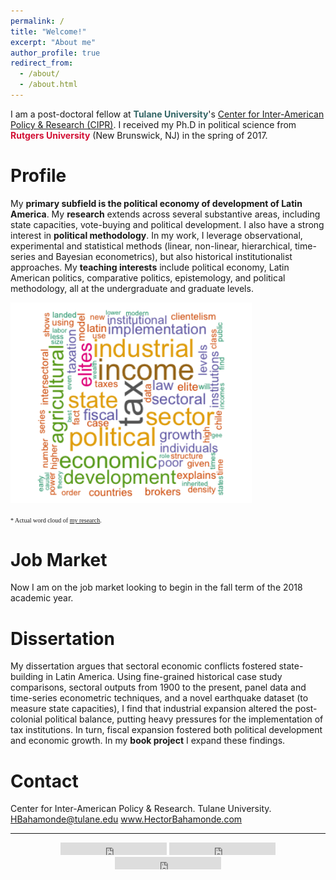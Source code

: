 ```yaml
---
permalink: /
title: "Welcome!"
excerpt: "About me"
author_profile: true
redirect_from:
  - /about/
  - /about.html
---
```


<p class="lead"> I am a post-doctoral fellow at <span style="color:#336666"><b>Tulane University</b></span>'s <a href="http://cipr.tulane.edu">Center for Inter-American Policy & Research (CIPR)</a>. I received my Ph.D in political science from <span style="color:#d21034"><b>Rutgers University</b></span> (New Brunswick, NJ) in the spring of 2017.</p>


Profile
=======

My <b>primary subfield is the political economy of development of Latin America</b>. My <b>research</b> extends across several substantive areas, including state capacities, vote-buying and political development. I also have a strong interest in <b>political methodology</b>. In my work, I leverage observational, experimental and statistical methods (linear, non-linear, hierarchical, time-series and Bayesian econometrics), but also historical institutionalist approaches. My <b>teaching interests</b> include political economy, Latin American politics, comparative politics, epistemology, and political methodology, all at the undergraduate and graduate levels.


<img src="/resources/wordcloud.png" alt="wordcloud" style="width:386px;height:330;">


<font face="Source Code Pro" size="1">* Actual word cloud of <a href="http://www.hectorbahamonde.com/publications/">my research</a>.</font>


Job Market
==========

Now I am on the job market looking to begin in the fall term of the 2018 academic year.


Dissertation
============

My dissertation argues that sectoral economic conflicts fostered state-building in Latin America. Using fine-grained historical case study comparisons, sectoral outputs from 1900 to the present, panel data and time-series econometric techniques, and a novel earthquake dataset (to measure state capacities), I find that industrial expansion altered the post-colonial political balance, putting heavy pressures for the implementation of tax institutions. In turn, fiscal expansion fostered both political development and economic growth. In my <b>book project</b> I expand these findings.



Contact
=======


Center for Inter-American Policy & Research.
Tulane University.
HBahamonde@tulane.edu
www.HectorBahamonde.com


<!---<div>Icons made by <a href="http://www.flaticon.com/authors/freepik" title="Freepik">Freepik</a> from <a href="http://www.flaticon.com" title="Flaticon">www.flaticon.com</a>             is licensed by <a href="http://creativecommons.org/licenses/by/3.0/" title="Creative Commons BY 3.0">CC BY 3.0</a></div>-->


---




<div style="text-align:center;">
    <div style="display:inline-block;"><iframe src="https://ghbtns.com/github-btn.html?user=hbahamonde&repo=hbahamonde.github.io&type=fork&count=true" frameborder="0" scrolling="0" width="170px" height="20px"></iframe></div>
    <div style="display:inline-block;"><iframe src="https://ghbtns.com/github-btn.html?user=hbahamonde&repo=hbahamonde.github.io&type=star&count=true" frameborder="0" scrolling="0" width="170px" height="20px"></iframe></div>
    <div style="display:inline-block;"><iframe src="https://ghbtns.com/github-btn.html?user=hbahamonde&repo=hbahamonde.github.io&type=watch&count=true&v=2" frameborder="0" scrolling="0" width="170px" height="20px"></iframe></div>
</div>


<!--- <font face="Source Code Pro" size="2">This website is proudly open sourced under the [MIT license](https://github.com/hbahamonde/hbahamonde.github.io/blob/master/LICENSE.md) and freely hosted in [GitHub Pages](https://pages.github.com). I modified the free [Lanyon](http://lanyon.getpoole.com) theme using the free [Jekyll](jekyllrb.com) and [Markdown](http://daringfireball.net/projects/markdown/) languages, as well as some HTML/CSS. Feel free to fork and make your own.</font>


 -->
